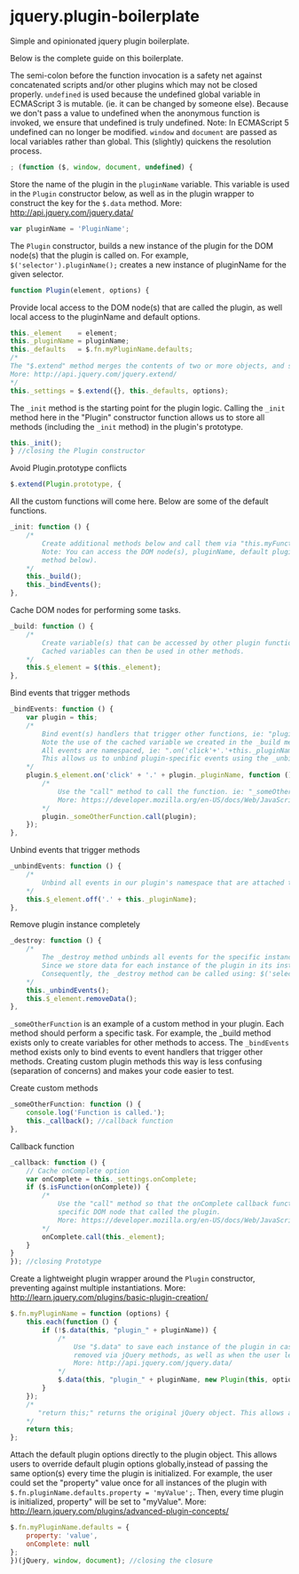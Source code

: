 # jquery.plugin-boilerplate

Simple and opinionated jquery plugin boilerplate.

Below is the complete guide on this boilerplate.

The semi-colon before the function invocation is a safety net against concatenated scripts and/or other plugins which may not be closed properly.
`undefined` is used because the undefined global variable in ECMAScript 3 is mutable. (ie. it can be changed by someone else). Because we don't pass a value to undefined when the anonymous function is invoked, we ensure that undefined is truly undefined.
Note: In ECMAScript 5 undefined can no longer be modified.
`window` and `document` are passed as local variables rather than global. This (slightly) quickens the resolution process.

```js
; (function ($, window, document, undefined) {
```

Store the name of the plugin in the `pluginName` variable. This variable is used in the `Plugin` constructor below, as well as in the plugin wrapper to construct the key for the `$.data` method.
More: http://api.jquery.com/jquery.data/

```js
var pluginName = 'PluginName';
```

The `Plugin` constructor, builds a new instance of the plugin for the DOM node(s) that the plugin is called on. For example, `$('selector').pluginName();` creates a new instance of pluginName for the given selector.

```js
function Plugin(element, options) {
```

Provide local access to the DOM node(s) that are called the plugin, as well local access to the pluginName and default options.

```js
this._element    = element;
this._pluginName = pluginName;
this._defaults   = $.fn.myPluginName.defaults;
/*
The "$.extend" method merges the contents of two or more objects, and stores the result in the first object. The first object is empty so that we don't alter the default options for future instances of the plugin.
More: http://api.jquery.com/jquery.extend/
*/
this._settings = $.extend({}, this._defaults, options);
```

The `_init` method is the starting point for the plugin logic.
Calling the `_init` method here in the "Plugin" constructor function allows us to store all methods (including the `_init` method) in the plugin's prototype.

```js
this._init();
} //closing the Plugin constructor
```

Avoid Plugin.prototype conflicts

```js
$.extend(Plugin.prototype, {
```

All the custom functions will come here. Below are some of the default functions.

```js
_init: function () {
    /*
		Create additional methods below and call them via "this.myFunction(arg1, arg2)", ie: "this._build();".
		Note: You can access the DOM node(s), pluginName, default plugin options and custom plugin options for a each instance of the plugin by using the variables "this._element", "this._pluginName", "this._defaults" and "this._settings" created in the "Plugin" constructor function (as shown in the _build
		method below).
    */
    this._build();
    this._bindEvents();
},
```

Cache DOM nodes for performing some tasks.

```js
_build: function () {
    /*
		Create variable(s) that can be accessed by other plugin functions. For example, "this.$_element = $(this._element);" will cache a jQuery reference to the element that initialized the plugin.
		Cached variables can then be used in other methods.
    */
    this.$_element = $(this._element);
},
```

Bind events that trigger methods

```js
_bindEvents: function () {
    var plugin = this;
    /*
		Bind event(s) handlers that trigger other functions, ie: "plugin.$_element.on('click', function() {});".
		Note the use of the cached variable we created in the _build method.
		All events are namespaced, ie: ".on('click'+'.'+this._pluginName', function() {});".
		This allows us to unbind plugin-specific events using the _unbindEvents method below.
    */
    plugin.$_element.on('click' + '.' + plugin._pluginName, function () {
        /*
            Use the "call" method to call the function. ie: "_someOtherFunction", the "this" keyword refers to the plugin instance, not the event handler.
            More: https://developer.mozilla.org/en-US/docs/Web/JavaScript/Reference/Global_Objects/Function/call
        */
        plugin._someOtherFunction.call(plugin);
    });
},
```

Unbind events that trigger methods

```js
_unbindEvents: function () {
	/*
        Unbind all events in our plugin's namespace that are attached to "this.$_element".
    */
    this.$_element.off('.' + this._pluginName);
},
```

Remove plugin instance completely

```js
_destroy: function () {
	/*
		The _destroy method unbinds all events for the specific instance of the plugin, then removes all plugin data that was stored in the plugin instance using jQuery's .removeData method.
		Since we store data for each instance of the plugin in its instantiating element using the $.data method (as explained in the plugin wrapper below), we can call methods directly on the instance outside of the plugin initialization, ie: $('selector').data('plugin_myPluginName')._someOtherFunction();
		Consequently, the _destroy method can be called using: $('selector').data('plugin_myPluginName')._destroy();
	*/
    this._unbindEvents();
    this.$_element.removeData();
},
```

`_someOtherFunction` is an example of a custom method in your plugin. Each method should perform a specific task. For example, the _build method exists only to create variables for other methods to access. The `_bindEvents` method exists only to bind events to event handlers that trigger other methods.
Creating custom plugin methods this way is less confusing (separation of concerns) and makes your code easier to test.

Create custom methods

```js
_someOtherFunction: function () {
    console.log('Function is called.');
    this._callback(); //callback function
},
```

Callback function

```js
_callback: function () {
    // Cache onComplete option
    var onComplete = this._settings.onComplete;
    if ($.isFunction(onComplete)) {
 		/*
			Use the "call" method so that the onComplete callback function the "this" keyword refers to the
			specific DOM node that called the plugin.
			More: https://developer.mozilla.org/en-US/docs/Web/JavaScript/Reference/Global_Objects/Function/call
		*/
        onComplete.call(this._element);
    }
}
}); //closing Prototype
```

Create a lightweight plugin wrapper around the `Plugin` constructor, preventing against multiple instantiations.
More: http://learn.jquery.com/plugins/basic-plugin-creation/

```js
$.fn.myPluginName = function (options) {
    this.each(function () {
        if (!$.data(this, "plugin_" + pluginName)) {
            /*
				Use "$.data" to save each instance of the plugin in case the user wants to modify it. Using "$.data" in this way ensures the data is removed when the DOM element(s) are
				removed via jQuery methods, as well as when the user leaves the page. It's a smart way to prevent memory leaks.
				More: http://api.jquery.com/jquery.data/
            */
            $.data(this, "plugin_" + pluginName, new Plugin(this, options));
        }
    });
    /*
       "return this;" returns the original jQuery object. This allows additional jQuery methods to be chained.
    */
    return this;
};
```

Attach the default plugin options directly to the plugin object. This allows users to override default plugin options globally,instead of passing the same option(s) every time the plugin is initialized.
For example, the user could set the "property" value once for all instances of the plugin with
`$.fn.pluginName.defaults.property = 'myValue';`. Then, every time plugin is initialized, property" will be set to "myValue".
More: http://learn.jquery.com/plugins/advanced-plugin-concepts/

```js
$.fn.myPluginName.defaults = {
    property: 'value',
    onComplete: null
};
})(jQuery, window, document); //closing the closure 
```
